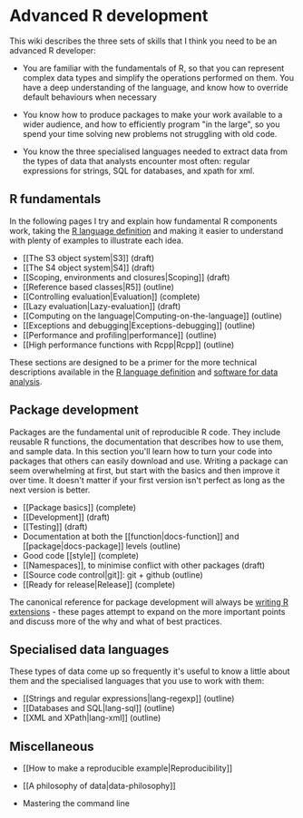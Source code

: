 # Advanced R development

This wiki describes the three sets of skills that I think you need to be an advanced R developer:

* You are familiar with the fundamentals of R, so that you can represent
  complex data types and simplify the operations performed on them. You have a
  deep understanding of the language, and know how to override default
  behaviours when necessary

* You know how to produce packages to make your work available to a wider
  audience, and how to efficiently program "in the large", so you spend your
  time solving new problems not struggling with old code.

* You know the three specialised languages needed to extract data from the
  types of data that analysts encounter most often: regular expressions for
  strings, SQL for databases, and xpath for xml.


## R fundamentals

In the following pages I try and explain how fundamental R components work, taking the [R language definition][lang-def] and making it easier to understand with plenty of examples to illustrate each idea.

  * [[The S3 object system|S3]]  (draft)
  * [[The S4 object system|S4]]  (draft)
  * [[Scoping, environments and closures|Scoping]]  (draft)
  * [[Reference based classes|R5]]  (outline)
  * [[Controlling evaluation|Evaluation]]  (complete)
  * [[Lazy evaluation|Lazy-evaluation]]  (draft)
  * [[Computing on the language|Computing-on-the-language]]  (outline)
  * [[Exceptions and debugging|Exceptions-debugging]]  (outline)
  * [[Performance and profiling|performance]]  (outline)
  * [[High performance functions with Rcpp|Rcpp]]  (outline)

These sections are designed to be a primer for the more technical descriptions available in the [R language definition][lang-def] and [software for data analysis](http://amzn.com/0387759352).

## Package development

Packages are the fundamental unit of reproducible R code. They include reusable R functions, the documentation that describes how to use them, and sample data. In this section you'll learn how to turn your code into packages that others can easily download and use. Writing a package can seem overwhelming at first, but start with the basics and then improve it over time. It doesn't matter if your first version isn't perfect as long as the next version is better.

  * [[Package basics]]  (complete)
  * [[Development]]  (draft)
  * [[Testing]]  (draft)
  * Documentation at both the [[function|docs-function]] and
    [[package|docs-package]] levels  (outline)
  * Good code [[style]]  (complete)
  * [[Namespaces]], to minimise conflict with other packages  (draft)
  * [[Source code control|git]]: git + github  (outline)
  * [[Ready for release|Release]]  (complete)

The canonical reference for package development will always be [writing R extensions][r-ext] - these pages attempt to expand on the more important points and discuss more of the why and what of best practices.

## Specialised data languages

These types of data come up so frequently it's useful to know a little about them and the specialised languages that you use to work with them:

  * [[Strings and regular expressions|lang-regexp]]  (outline)
  * [[Databases and SQL|lang-sql]]  (outline)
  * [[XML and XPath|lang-xml]]   (outline)

## Miscellaneous

* [[How to make a reproducible example|Reproducibility]]
* [[A philosophy of data|data-philosophy]]
* Mastering the command line

  [lang-def]:http://cran.r-project.org/doc/manuals/R-lang.html
  [r-ext]:http://cran.r-project.org/doc/manuals/R-exts.html